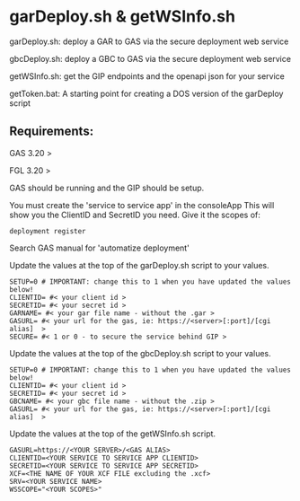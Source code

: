 # garDeploy.sh & getWSInfo.sh

garDeploy.sh: deploy a GAR to GAS via the secure deployment web service

gbcDeploy.sh: deploy a GBC to GAS via the secure deployment web service

getWSInfo.sh: get the GIP endpoints and the openapi json for your service

getToken.bat: A starting point for creating a DOS version of the garDeploy script


## Requirements:

GAS 3.20 > 

FGL 3.20 >

GAS should be running and the GIP should be setup.

You must create the 'service to service app' in the consoleApp
This will show you the ClientID and SecretID you need.
Give it the scopes of: 
```
deployment register
```


Search GAS manual for 'automatize deployment'

Update the values at the top of the garDeploy.sh script to your values.
```
SETUP=0 # IMPORTANT: change this to 1 when you have updated the values below!
CLIENTID= #< your client id >
SECRETID= #< your secret id >
GARNAME= #< your gar file name - without the .gar >
GASURL= #< your url for the gas, ie: https://<server>[:port]/[cgi alias]  >
SECURE= #< 1 or 0 - to secure the service behind GIP >
```


Update the values at the top of the gbcDeploy.sh script to your values.
```
SETUP=0 # IMPORTANT: change this to 1 when you have updated the values below!
CLIENTID= #< your client id >
SECRETID= #< your secret id >
GBCNAME= #< your gbc file name - without the .zip >
GASURL= #< your url for the gas, ie: https://<server>[:port]/[cgi alias]  >
```


Update the values at the top of the getWSInfo.sh script.
```
GASURL=https://<YOUR SERVER>/<GAS ALIAS>
CLIENTID=<YOUR SERVICE TO SERVICE APP CLIENTID>
SECRETID=<YOUR SERVICE TO SERVICE APP SECRETID>
XCF=<THE NAME OF YOUR XCF FILE excluding the .xcf>
SRV=<YOUR SERVICE NAME>
WSSCOPE="<YOUR SCOPES>"
```

